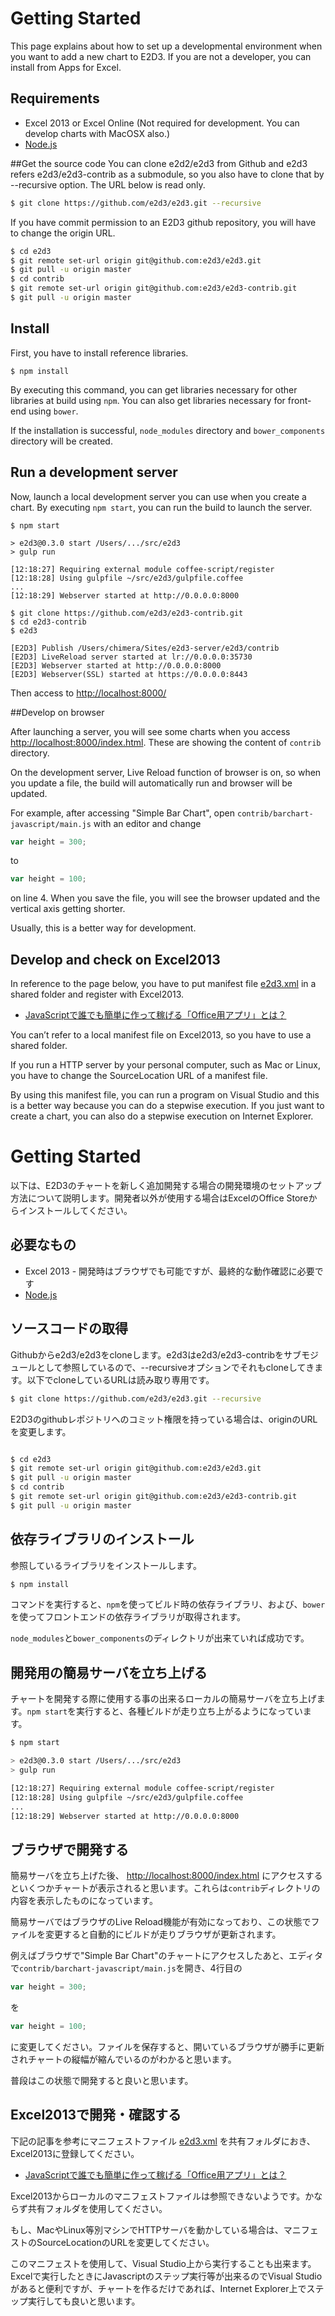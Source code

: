 Getting Started
====

This page explains about how to set up a developmental environment when you want to add a new chart to E2D3. If you are not a developer, you can install from Apps for Excel.

## Requirements

* Excel 2013 or Excel Online (Not required for development. You can develop charts with MacOSX also.)
* [Node.js](http://nodejs.org/)

##Get the source code
You can clone e2d2/e2d3 from Github and e2d3 refers e2d3/e2d3-contrib as a submodule, so you also have to clone that by --recursive option. The URL below is read only.

```bash
$ git clone https://github.com/e2d3/e2d3.git --recursive
```

If you have commit permission to an E2D3 github repository, you will have to change the origin URL.

```bash
$ cd e2d3
$ git remote set-url origin git@github.com:e2d3/e2d3.git
$ git pull -u origin master
$ cd contrib
$ git remote set-url origin git@github.com:e2d3/e2d3-contrib.git
$ git pull -u origin master
```

## Install

First, you have to install reference libraries.

```
$ npm install
```

By executing this command, you can get libraries necessary for other libraries at build using `npm`. You can also get libraries necessary for front-end using `bower`.

If the installation is successful, `node_modules` directory and `bower_components` directory will be created.


## Run a development server

Now, launch a local development server you can use when you create a chart. By executing `npm start`, you can run the build to launch the server.

```
$ npm start

> e2d3@0.3.0 start /Users/.../src/e2d3
> gulp run

[12:18:27] Requiring external module coffee-script/register
[12:18:28] Using gulpfile ~/src/e2d3/gulpfile.coffee
...
[12:18:29] Webserver started at http://0.0.0.0:8000
```

```
$ git clone https://github.com/e2d3/e2d3-contrib.git
$ cd e2d3-contrib
$ e2d3

[E2D3] Publish /Users/chimera/Sites/e2d3-server/e2d3/contrib
[E2D3] LiveReload server started at lr://0.0.0.0:35730
[E2D3] Webserver started at http://0.0.0.0:8000
[E2D3] Webserver(SSL) started at https://0.0.0.0:8443
```

Then access to [http://localhost:8000/](http://localhost:8000/)

##Develop on browser

After launching a server, you will see some charts when you access [http://localhost:8000/index.html](http://localhost:8000/index.html). These are showing the content of `contrib` directory.

On the development server, Live Reload function of browser is on, so when you update a file, the build will automatically run and browser will be updated.

For example, after accessing "Simple Bar Chart", open `contrib/barchart-javascript/main.js` with an editor and change

```javascript
var height = 300;
```

to 

```javascript
var height = 100;
```

on line 4. When you save the file, you will see the browser updated and the vertical axis getting shorter.

Usually, this is a better way for development.

## Develop and check on Excel2013
In reference to the page below, you have to put manifest file [e2d3.xml](https://github.com/e2d3/e2d3/blob/master/e2d3.xml) in a shared folder and register with Excel2013.

* [JavaScriptで誰でも簡単に作って稼げる「Office用アプリ」とは？](http://www.atmarkit.co.jp/ait/articles/1301/25/news063_3.html)

You can’t refer to a local manifest file on Excel2013, so you have to use a shared folder.
If you run a HTTP server by your personal computer, such as Mac or Linux, you have to change the SourceLocation URL of a manifest file.
By using this manifest file, you can run a program on Visual Studio and this is a better way because you can do a stepwise execution. If you just want to create a chart, you can also do a stepwise execution on Internet Explorer.

Getting Started
====

以下は、E2D3のチャートを新しく追加開発する場合の開発環境のセットアップ方法について説明します。開発者以外が使用する場合はExcelのOffice Storeからインストールしてください。

## 必要なもの

* Excel 2013 - 開発時はブラウザでも可能ですが、最終的な動作確認に必要です
* [Node.js](http://nodejs.org/)


## ソースコードの取得

Githubからe2d3/e2d3をcloneします。e2d3はe2d3/e2d3-contribをサブモジュールとして参照しているので、--recursiveオプションでそれもcloneしてきます。以下でcloneしているURLは読み取り専用です。

```bash
$ git clone https://github.com/e2d3/e2d3.git --recursive
```

E2D3のgithubレポジトリへのコミット権限を持っている場合は、originのURLを変更します。

```bash

$ cd e2d3
$ git remote set-url origin git@github.com:e2d3/e2d3.git
$ git pull -u origin master
$ cd contrib
$ git remote set-url origin git@github.com:e2d3/e2d3-contrib.git
$ git pull -u origin master
```


## 依存ライブラリのインストール

参照しているライブラリをインストールします。

```bash
$ npm install
```

コマンドを実行すると、`npm`を使ってビルド時の依存ライブラリ、および、`bower`を使ってフロントエンドの依存ライブラリが取得されます。

`node_modules`と`bower_components`のディレクトリが出来ていれば成功です。


## 開発用の簡易サーバを立ち上げる

チャートを開発する際に使用する事の出来るローカルの簡易サーバを立ち上げます。`npm start`を実行すると、各種ビルドが走り立ち上がるようになっています。

```bash
$ npm start

> e2d3@0.3.0 start /Users/.../src/e2d3
> gulp run

[12:18:27] Requiring external module coffee-script/register
[12:18:28] Using gulpfile ~/src/e2d3/gulpfile.coffee
...
[12:18:29] Webserver started at http://0.0.0.0:8000
```


## ブラウザで開発する

簡易サーバを立ち上げた後、 [http://localhost:8000/index.html](http://localhost:8000/index.html) にアクセスするといくつかチャートが表示されると思います。これらは`contrib`ディレクトリの内容を表示したものになっています。

簡易サーバではブラウザのLive Reload機能が有効になっており、この状態でファイルを変更すると自動的にビルドが走りブラウザが更新されます。

例えばブラウザで"Simple Bar Chart"のチャートにアクセスしたあと、エディタで`contrib/barchart-javascript/main.js`を開き、4行目の

```javascript
var height = 300;
```

を

```javascript
var height = 100;
```

に変更してください。ファイルを保存すると、開いているブラウザが勝手に更新されチャートの縦幅が縮んでいるのがわかると思います。

普段はこの状態で開発すると良いと思います。


## Excel2013で開発・確認する

下記の記事を参考にマニフェストファイル [e2d3.xml](https://github.com/e2d3/e2d3/blob/master/e2d3.xml) を共有フォルダにおき、Excel2013に登録してください。

* [JavaScriptで誰でも簡単に作って稼げる「Office用アプリ」とは？](http://www.atmarkit.co.jp/ait/articles/1301/25/news063_3.html)

Excel2013からローカルのマニフェストファイルは参照できないようです。かならず共有フォルダを使用してください。

もし、MacやLinux等別マシンでHTTPサーバを動かしている場合は、マニフェストのSourceLocationのURLを変更してください。

このマニフェストを使用して、Visual Studio上から実行することも出来ます。Excelで実行したときにJavascriptのステップ実行等が出来るのでVisual Studioがあると便利ですが、チャートを作るだけであれば、Internet Explorer上でステップ実行しても良いと思います。

